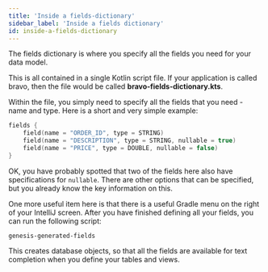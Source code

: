 ```yaml
---
title: 'Inside a fields-dictionary'
sidebar_label: 'Inside a fields dictionary'
id: inside-a-fields-dictionary
---
```


The fields dictionary is where you specify all the fields you need for your data model.

This is all contained in a single Kotlin script file. If your application is called bravo, then the file would be called **bravo-fields-dictionary.kts**.

Within the file, you simply need to specify all the fields that you need - name and type. Here is a short and very simple example:

```kotlin
fields {
    field(name = "ORDER_ID", type = STRING)
    field(name = "DESCRIPTION", type = STRING, nullable = true)
    field(name = "PRICE", type = DOUBLE, nullable = false)
}
```
OK, you have probably spotted that two of the fields here also have specifications for `nullable`. There are other options that can be specified, but you already know the key information on this.

One more useful item here is that there is a useful Gradle menu on the right of your IntelliJ screen. After you have finished defining all your fields, you can run the following script:

`genesis-generated-fields`

This creates database objects, so that all the fields are available for text completion when you define your tables and views.
